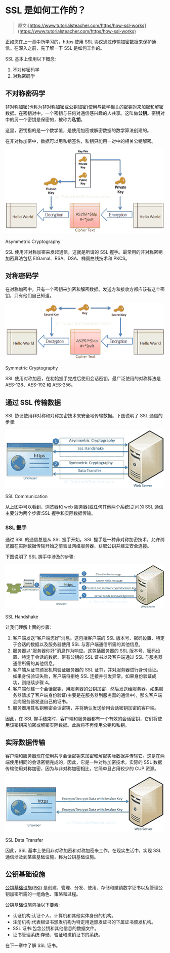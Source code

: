 # SSL 是如何工作的？

> 原文:[https://www.tutorialsteacher.com/https/how-ssl-works](https://www.tutorialsteacher.com/https/how-ssl-works)

正如您在上一章中所学习的，https 使用 SSL 协议通过传输加密数据来保护通信。在深入之前，先了解一下 SSL 是如何工作的。

SSL 基本上使用以下概念:

1.  不对称密码学
2.  对称密码学

## 不对称密码学

非对称加密(也称为非对称加密或公钥加密)使用与数学相关的密钥对来加密和解密数据。在密钥对中，一个密钥与任何对通信感兴趣的人共享。这叫做**公钥**。密钥对中的另一个密钥是保密的，被称为**私钥**。

这里，密钥指的是一个数学值，是使用加密或解密数据的数学算法创建的。

在非对称加密中，数据可以用私钥签名，私钥只能用一对中的相关公钥解密。

[![](img/4c31d0abe0a02624a5a7ae82e647c927.png)](../../Content/images/https/asymmetric-cryptography.png) 

Asymmetric Cryptography



SSL 使用非对称加密来发起通信，这就是所谓的 SSL 握手。最常用的非对称密钥加密算法包括 EIGamal、RSA、DSA、椭圆曲线技术和 PKCS。

## 对称密码学

在对称加密中，只有一个密钥来加密和解密数据。发送方和接收方都应该有这个密钥，只有他们自己知道。

[![](img/b266999d41329d5f55e6bdb5c727bb7f.png)](../../Content/images/https/symmetric-cryptography.png)

Symmetric Cryptography



SSL 使用对称加密，在初始握手完成后使用会话密钥。最广泛使用的对称算法是 AES-128、AES-192 和 AES-256。

## 通过 SSL 传输数据

SSL 协议使用非对称和对称加密技术来安全地传输数据。下图说明了 SSL 通信的步骤:

[![](img/30fb11f786373f788652446eb7c62cb4.png)](../../Content/images/https/ssl-communication.png)

SSL Communication



从上图中可以看到，浏览器和 web 服务器(或任何其他两个系统)之间的 SSL 通信主要分为两个步骤:SSL 握手和实际数据传输。

### SSL 握手

通过 SSL 的通信总是从 SSL 握手开始。SSL 握手是一种非对称加密技术，允许浏览器在实际数据传输开始之前验证网络服务器，获取公钥并建立安全连接。

下图说明了 SSL 握手中涉及的步骤:

[![](img/38643c61edcdf8e6084bf87fabd0da01.png)](../../Content/images/https/ssl-handshack.png)

SSL Handshake



让我们理解上面的步骤:

1.  客户端发送“客户端您好”消息。这包括客户端的 SSL 版本号、密码设置、特定于会话的数据以及服务器使用 SSL 与客户端通信所需的其他信息。
2.  服务器以“服务器你好”消息作为响应。这包括服务器的 SSL 版本号、密码设置、特定于会话的数据、带有公钥的 SSL 证书以及客户端通过 SSL 与服务器通信所需的其他信息。
3.  客户端从证书颁发机构验证服务器的 SSL 证书，并对服务器进行身份验证。如果身份验证失败，客户端将拒绝 SSL 连接并引发异常。如果身份验证成功，则继续步骤 4。
4.  客户端创建一个会话密钥，用服务器的公钥加密，然后发送给服务器。如果服务器请求了客户端身份验证(主要是在服务器到服务器的通信中)，那么客户端会向服务器发送自己的证书。
5.  服务器用其私钥解密会话密钥，并将确认发送给用会话密钥加密的客户端。

因此，在 SSL 握手结束时，客户端和服务器都有一个有效的会话密钥，它们将使用该密钥来加密或解密实际数据。此后将不再使用公钥和私钥。

## 实际数据传输

客户端和服务器现在使用共享会话密钥来加密和解密实际数据并传输它。这是在两端使用相同的会话密钥完成的，因此，它是一种对称加密技术。实际的 SSL 数据传输使用对称加密，因为与非对称加密相比，它简单且占用较少的 CUP 资源。

[![](img/0027f5a954da1239128d310f7ce54ca0.png)](../../Content/images/https/ssl-data-transfer.png)

SSL Data Transfer



因此，SSL 基本上使用非对称加密和对称加密来工作。在现实生活中，实现 SSL 通信涉及到某些基础设施，称为公钥基础设施。

## 公钥基础设施

[公钥基础设施(PKI)](https://en.wikipedia.org/wiki/Public_key_infrastructure) 是创建、管理、分发、使用、存储和撤销数字证书以及管理公钥加密所需的一组角色、策略和过程。

公钥基础设施包括以下要素:

*   认证机构:认证个人、计算机和其他实体身份的机构。
*   注册机构:代表根证书颁发机构为特定用途颁发证书的下属证书颁发机构。
*   SSL 证书:包含公钥和其他信息的数据文件。
*   证书管理系统:存储、验证和撤销证书的系统。

在下一章中了解 SSL 证书。